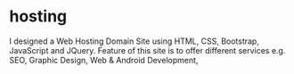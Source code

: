 # hosting
I designed a Web Hosting Domain Site using HTML, CSS, Bootstrap, JavaScript and JQuery. Feature of this site is to offer different services e.g. SEO, Graphic Design, Web &amp; Android Development,
